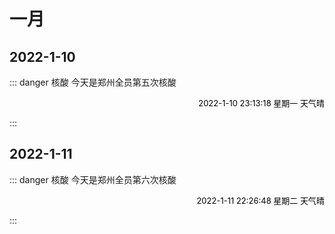 # 一月

## 2022-1-10

::: danger 核酸
今天是郑州全员第五次核酸

<p align="right"> <font size=2 color="#000">2022-1-10 23:13:18 星期一 天气晴</font></p>
:::

## 2022-1-11

::: danger 核酸
今天是郑州全员第六次核酸

<p align="right"> <font size=2 color="#000">2022-1-11 22:26:48 星期二 天气晴</font></p>
:::